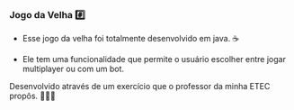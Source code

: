 ### Jogo da Velha #️⃣

- Esse jogo da velha foi totalmente desenvolvido em java. ☕

- Ele tem uma funcionalidade que permite o usuário escolher entre jogar multiplayer ou com um bot.

Desenvolvido através de um exercício que o professor da minha ETEC propôs. 👨🏾‍💻
